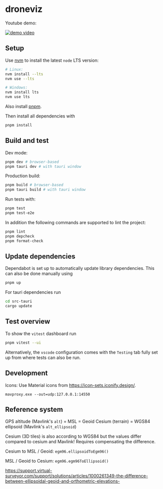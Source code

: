 # droneviz

Youtube demo:

[![demo video](http://img.youtube.com/vi/9HVz24XpJFk/0.jpg)](https://www.youtube.com/watch?v=9HVz24XpJFk)

## Setup

Use [nvm](https://github.com/nvm-sh/nvm) to install the latest `node` LTS version:

```bash
# Linux:
nvm install --lts
nvm use --lts

# Windows:
nvm install lts
nvm use lts
```

Also install [pnpm](https://pnpm.io/installation).

Then install all dependencies with

```bash
pnpm install
```

## Build and test

Dev mode:

```bash
pnpm dev # browser-based
pnpm tauri dev # with tauri window
```

Production build:

```bash
pnpm build # browser-based
pnpm tauri build # with tauri window
```

Run tests with:

```bash
pnpm test
pnpm test-e2e
```

In addition the following commands are supported to lint the project:

```bash
pnpm lint
pnpm depcheck
pnpm format-check
```

## Update dependencies

Dependabot is set up to automatically update library dependencies. This can also be done manually using

```bash
pnpm up
```

For tauri dependencies run

```bash
cd src-tauri
cargo update
```

## Test overview

To show the `vitest` dashboard run

```bash
pnpm vitest --ui
```

Alternatively, the `vscode` configuration comes with the `Testing` tab fully set up from where tests can also be run.

## Development

Icons: Use Material icons from <https://icon-sets.iconify.design/>.

`mavproxy.exe --out=udp:127.0.0.1:14550`

## Reference system

GPS altitude (Mavlink's `alt`) = MSL = Geoid
Cesium (terrain) = WGS84 ellipsoid (Mavlink's `alt_ellipsoid`)

Cesium (3D tiles) is also according to WGS84 but the values differ compared to cesium and Mavlink! Requires compensating the difference.

Cesium to MSL / Geoid:
`egm96.ellipsoidToEgm96()`

MSL / Geoid to Cesium:
`egm96.egm96ToEllipsoid()`

https://support.virtual-surveyor.com/support/solutions/articles/1000261349-the-difference-between-ellipsoidal-geoid-and-orthometric-elevations-
